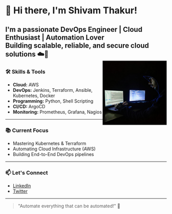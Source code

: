 # 👋 Hi there, I'm Shivam Thakur!

I'm a passionate **DevOps Engineer | Cloud Enthusiast | Automation Lover**  
Building scalable, reliable, and secure cloud solutions ☁️🚀  
<img alt="coding" width="200" align="right" src="https://github.com/shivam-th/shivam-th/blob/main/Desktop_img.JPG"> 
---

### 🛠️ Skills & Tools
- **Cloud:** AWS
- **DevOps:** Jenkins, Terraform, Ansible, Kubernetes, Docker
- **Programming:** Python, Shell Scripting
- **CI/CD:** ArgoCD
- **Monitoring:** Prometheus, Grafana, Nagios

---

### 📚 Current Focus
- Mastering Kubernetes & Terraform
- Automating Cloud Infrastructure (AWS)
- Building End-to-End DevOps pipelines

---

### 📫 Let's Connect
- [LinkedIn](https://www.linkedin.com/in/shivam-th)
- [Twitter](https://twitter.com/shivam-th)

---

> "Automate everything that can be automated!" 🚀
